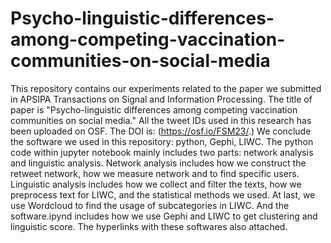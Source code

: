 # Psycho-linguistic-differences-among-competing-vaccination-communities-on-social-media
This repository contains our experiments related to the paper we submitted in APSIPA Transactions on Signal and Information Processing. The title of paper is "Psycho-linguistic differences among competing vaccination communities on social media." All the tweet IDs used in this research has been uploaded on OSF. The DOI is: (https://osf.io/FSM23/.) We conclude the software we used in this repository: python, Gephi, LIWC. The python code within jupyter notebook mainly includes two parts: network analysis and linguistic analysis. Network analysis includes how we construct the retweet network, how we measure network and to find specific users. Linguistic analysis includes how we collect and filter the texts, how we preprocess text for LIWC, and the statistical methods we used. At last, we use Wordcloud to find the usage of subcategories in LIWC. And the software.ipynd includes how we use Gephi and LIWC to get clustering and linguistic score. The hyperlinks with these softwares also attached.
